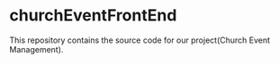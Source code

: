 # churchEventFrontEnd
This repository contains the source code for our project(Church Event Management).
